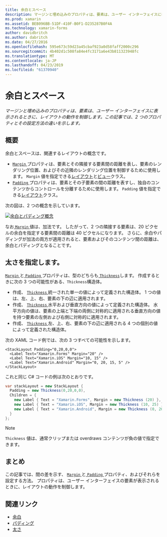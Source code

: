 ```yaml
---
title: 余白とスペース
description: マージンと埋め込みのプロパティは、要素は、ユーザー インターフェイスに表示されるときに、レイアウトの動作を制御します。 この記事では、2 つのプロパティとその設定方法の違いを示します。
ms.prod: xamarin
ms.assetid: BEB096BB-51DF-410F-B0F1-D235287B0F4A
ms.technology: xamarin-forms
author: davidbritch
ms.author: dabritch
ms.date: 04/27/2016
ms.openlocfilehash: 595e673c59d23a45cbaf923a0d58faff2000c296
ms.sourcegitcommit: 4b402d1c508fa84e4fc3171a6e43b811323948fc
ms.translationtype: MT
ms.contentlocale: ja-JP
ms.lasthandoff: 04/23/2019
ms.locfileid: "61370940"
---
```

# <a name="margin-and-padding"></a>余白とスペース

_マージンと埋め込みのプロパティは、要素は、ユーザー インターフェイスに表示されるときに、レイアウトの動作を制御します。この記事では、2 つのプロパティとその設定方法の違いを示します。_

## <a name="overview"></a>概要

余白とスペースは、関連するレイアウトの概念です。

- [ `Margin` ](xref:Xamarin.Forms.View.Margin)プロパティは、要素とその隣接する要素間の距離を表し、要素のレンダリング位置、およびその近隣のレンダリング位置を制御するために使用します。 `Margin` 値を指定できる[レイアウト](~/xamarin-forms/user-interface/controls/layouts.md)と[ビュー](~/xamarin-forms/user-interface/controls/views.md)クラス。
- [ `Padding` ](xref:Xamarin.Forms.Layout.Padding)プロパティは、要素とその子要素の間の距離を表すし、独自のコンテンツからコントロールを分離するために使用します。 `Padding` 値を指定できる[レイアウト](~/xamarin-forms/user-interface/controls/layouts.md)クラス。

次の図は、2 つの概念を示しています。

[![](margin-and-padding-images/margins-and-padding-sml.png "余白とパディング概念")](margin-and-padding-images/margins-and-padding.png#lightbox "余白とパディングの概念")

なお[ `Margin` ](xref:Xamarin.Forms.View.Margin)値は、加法です。 したがって、2 つの隣接する要素は、20 ピクセルの余白を指定する要素間の距離は 40 ピクセルになります。 さらに、余白やパディングが加法の両方が適用されると、要素およびそのコンテンツ間の距離は、余白とパディングとなることです。

## <a name="specifying-a-thickness"></a>太さを指定します。

[ `Margin` ](xref:Xamarin.Forms.View.Margin)と[ `Padding` ](xref:Xamarin.Forms.Layout.Padding)プロパティは、型のどちらも[ `Thickness`](xref:Xamarin.Forms.Thickness)します。 作成するときに次の 3 つの可能性がある、`Thickness`構造体。

- 作成、 [ `Thickness` ](xref:Xamarin.Forms.Thickness)統一された単一の値によって定義された構造体。 1 つの値は、左、上、右、要素の下の辺に適用されます。
- 作成、 [ `Thickness` ](xref:Xamarin.Forms.Thickness)水平および垂直方向の値によって定義された構造体。 水平方向の値は、要素の上端と下端の両側に対称的に適用される垂直方向の値を持つ要素の左側および右側に対称的に適用されます。
- 作成、 [ `Thickness` ](xref:Xamarin.Forms.Thickness)左、上、右、要素の下の辺に適用される 4 つの個別の値によって定義された構造体。

次の XAML コード例では、次の 3 つすべての可能性を示します。

```xaml
<StackLayout Padding="0,20,0,0">
  <Label Text="Xamarin.Forms" Margin="20" />
  <Label Text="Xamarin.iOS" Margin="10, 15" />
  <Label Text="Xamarin.Android" Margin="0, 20, 15, 5" />
</StackLayout>
```

これと同じ C# コードの例は次のとおりです。

```csharp
var stackLayout = new StackLayout {
  Padding = new Thickness(0,20,0,0),
  Children = {
    new Label { Text = "Xamarin.Forms", Margin = new Thickness (20) },
    new Label { Text = "Xamarin.iOS", Margin = new Thickness (10, 25) },
    new Label { Text = "Xamarin.Android", Margin = new Thickness (0, 20, 15, 5) }
  }
};
```

> [!NOTE]
> `Thickness` 値は、通常クリップまたは overdraws コンテンツが負の値で指定できます。

## <a name="summary"></a>まとめ

この記事では、間の差を示す、 [ `Margin` ](xref:Xamarin.Forms.View.Margin)と[ `Padding` ](xref:Xamarin.Forms.Layout.Padding)プロパティ、およびそれらを設定する方法。 プロパティは、ユーザー インターフェイスの要素が表示されるときに、レイアウトの動作を制御します。


## <a name="related-links"></a>関連リンク

- [余白](xref:Xamarin.Forms.View.Margin)
- [パディング](xref:Xamarin.Forms.Layout.Padding)
- [太さ](xref:Xamarin.Forms.Thickness)
